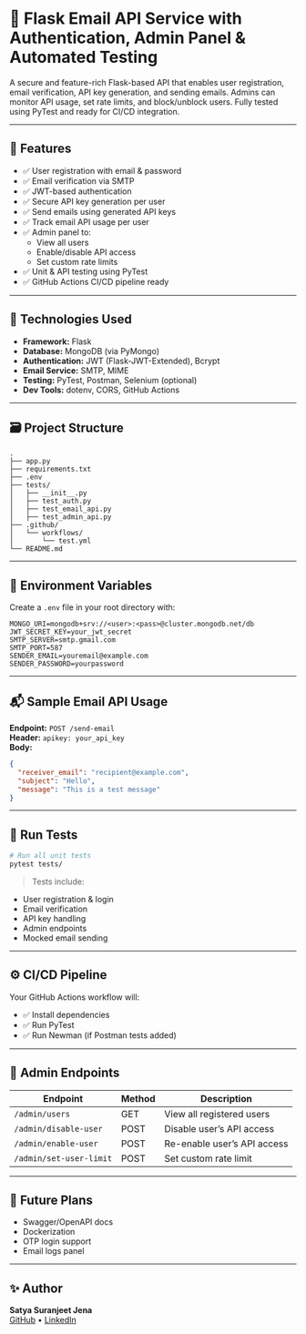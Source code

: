 # 📧 Flask Email API Service with Authentication, Admin Panel & Automated Testing

A secure and feature-rich Flask-based API that enables user registration, email verification, API key generation, and sending emails. Admins can monitor API usage, set rate limits, and block/unblock users. Fully tested using PyTest and ready for CI/CD integration.

---

## 🚀 Features

- ✅ User registration with email & password
- ✅ Email verification via SMTP
- ✅ JWT-based authentication
- ✅ Secure API key generation per user
- ✅ Send emails using generated API keys
- ✅ Track email API usage per user
- ✅ Admin panel to:
  - View all users
  - Enable/disable API access
  - Set custom rate limits
- ✅ Unit & API testing using PyTest
- ✅ GitHub Actions CI/CD pipeline ready

---

## 🔧 Technologies Used

- **Framework:** Flask
- **Database:** MongoDB (via PyMongo)
- **Authentication:** JWT (Flask-JWT-Extended), Bcrypt
- **Email Service:** SMTP, MIME
- **Testing:** PyTest, Postman, Selenium (optional)
- **Dev Tools:** dotenv, CORS, GitHub Actions

---

## 🗃️ Project Structure

```
.
├── app.py
├── requirements.txt
├── .env
├── tests/
│   ├── __init__.py
│   ├── test_auth.py
│   ├── test_email_api.py
│   ├── test_admin_api.py
├── .github/
│   └── workflows/
│       └── test.yml
└── README.md
```

---

## 🔐 Environment Variables

Create a `.env` file in your root directory with:

```
MONGO_URI=mongodb+srv://<user>:<pass>@cluster.mongodb.net/db
JWT_SECRET_KEY=your_jwt_secret
SMTP_SERVER=smtp.gmail.com
SMTP_PORT=587
SENDER_EMAIL=youremail@example.com
SENDER_PASSWORD=yourpassword
```

---

## 📬 Sample Email API Usage

**Endpoint:** `POST /send-email`  
**Header:** `apikey: your_api_key`  
**Body:**
```json
{
  "receiver_email": "recipient@example.com",
  "subject": "Hello",
  "message": "This is a test message"
}
```

---

## 🧪 Run Tests

```bash
# Run all unit tests
pytest tests/
```

> Tests include:
- User registration & login
- Email verification
- API key handling
- Admin endpoints
- Mocked email sending

---

## ⚙️ CI/CD Pipeline

Your GitHub Actions workflow will:
- ✅ Install dependencies
- ✅ Run PyTest
- ✅ Run Newman (if Postman tests added)

---

## 👤 Admin Endpoints

| Endpoint               | Method | Description                 |
|------------------------|--------|-----------------------------|
| `/admin/users`         | GET    | View all registered users   |
| `/admin/disable-user`  | POST   | Disable user’s API access   |
| `/admin/enable-user`   | POST   | Re-enable user’s API access |
| `/admin/set-user-limit`| POST   | Set custom rate limit       |

---

## 📌 Future Plans

- Swagger/OpenAPI docs
- Dockerization
- OTP login support
- Email logs panel

---

## ✨ Author

**Satya Suranjeet Jena**  
[GitHub](https://github.com/Satyasuranjeet) • [LinkedIn](https://linkedin.com/in/satya-suranjeet-jena-b85277222)
